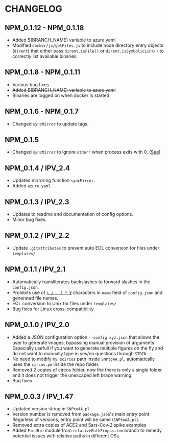 # CHANGELOG

## NPM_0.1.12 - NPM_0.1.18
- Added $(BRANCH_NAME) variable to azure.yaml
- Modified `docker/js/getFiles.js` to include node directory entry objects (`dirent`) that either pass `dirent.isFile()` or `dirent.isSymbolicLink()` to correctly list available binaries.

## NPM_0.1.8 - NPM_0.1.11
- Various bug fixes
- ~~Added $(BRANCH_NAME) variable to azure.yaml~~
- Binaries are logged on when docker is started

## NPM_0.1.6 - NPM_0.1.7
- Changed `syncMirror` to update tags.

## NPM_0.1.5
- Changed `syncMirror` to ignore `stderr` when process exits with 0. ([See](https://stackoverflow.com/questions/57016157/stop-git-from-writing-non-errors-to-stderr))

## NPM_0.1.4 / IPV_2.4
- Updated mirroring function `syncMirror`.
- Added `azure.yaml`.

## NPM_0.1.3 / IPV_2.3
- Updates to readme and documentation of config options.
- Minor bug fixes.

## NPM_0.1.2 / IPV_2.2
- Update `.gitattributes` to prevent auto EOL conversion for files under `templates/`

## NPM_0.1.1 / IPV_2.1
- Automatically transliterates backslashes to forward slashes in the `config.json`.
- Prohibits use of [`\ / . ? * ¥`](https://docs.microsoft.com/en-us/windows/win32/intl/character-sets-used-in-file-names) characters in `name` field of `config.json` and generated file names.
- EOL conversion to Unix for files under `templates/` 
- Bug fixes for Linux cross-compatibility

## NPM_0.1.0 / IPV_2.0
- Added a JSON configuration option `--config xyz.json` that allows the user to generate images, bypassing manual provision of arguments. Especially usefull if you want to generate multiple figures on the fly and do not want to manually type in yes/no questions through `STDIN`
- No need to modify `my $circos` path inside `SNPtoAA.pl`, automatically uses the `circos.pm` inside the repo folder.
- Removed 2 copies of circos folder, now the there is only a single folder and it does not trigger the unescaped left brace warning.
- Bug fixes

## NPM_0.0.3 / IPV_1.47
- Updated version string in `SNPtoAA.pl`
- Version number is removed from `package.json`'s main entry point. Regarless of versions, entry point will be same (`SNPtoAA.pl`).
- Removed extra copies of ACE2 and Sars-Cov-2 spike examples
- Added `FindBin` module from `relativePathPropositon` branch to remedy potential issues with relative paths in different OSs